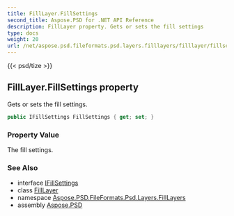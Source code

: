 ```yaml
---
title: FillLayer.FillSettings
second_title: Aspose.PSD for .NET API Reference
description: FillLayer property. Gets or sets the fill settings
type: docs
weight: 20
url: /net/aspose.psd.fileformats.psd.layers.filllayers/filllayer/fillsettings/
---
```

{{< psd/tize >}}
## FillLayer.FillSettings property

Gets or sets the fill settings.

```csharp
public IFillSettings FillSettings { get; set; }
```

### Property Value

The fill settings.

### See Also

* interface [IFillSettings](../../../aspose.psd.fileformats.psd.layers.fillsettings/ifillsettings/)
* class [FillLayer](../)
* namespace [Aspose.PSD.FileFormats.Psd.Layers.FillLayers](../../../aspose.psd.fileformats.psd.layers.filllayers/)
* assembly [Aspose.PSD](../../../)


